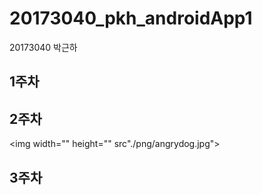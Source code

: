 # 20173040_pkh_androidApp1

20173040 박근하
## 1주차
## 2주차
<img width="" height="" src"./png/angrydog.jpg"></img>
## 3주차
